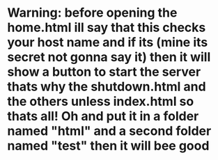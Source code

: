 # Warning: before opening the home.html ill say that this checks your host name and if its (mine its secret not gonna say it) then it will show a button to start the server thats why the shutdown.html and the others unless index.html so thats all! Oh and put it in a folder named "html" and a second folder named "test" then it will bee good
